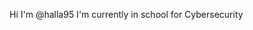 Hi I'm @halla95 
I'm currently in school for Cybersecurity
<!---
halla95/halla95 is a ✨ special ✨ repository because its `README.md` (this file) appears on your GitHub profile.
You can click the Preview link to take a look at your changes.
--->
